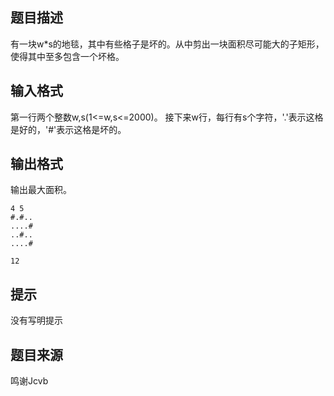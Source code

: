 


## 题目描述
有一块w*s的地毯，其中有些格子是坏的。从中剪出一块面积尽可能大的子矩形，使得其中至多包含一个坏格。
## 输入格式
第一行两个整数w,s(1<=w,s<=2000)。
接下来w行，每行有s个字符，'.'表示这格是好的，'#'表示这格是坏的。
## 输出格式
输出最大面积。

```input1
4 5
#.#..
....#
..#..
....#

```

```output1
12
```

## 提示
没有写明提示
## 题目来源
鸣谢Jcvb


